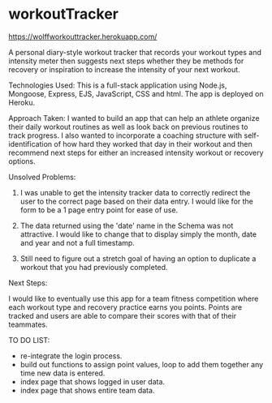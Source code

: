 # workoutTracker
https://wolffworkouttracker.herokuapp.com/


A personal diary-style workout tracker that records your workout types and intensity meter then suggests next steps whether they be methods for recovery or inspiration to increase the intensity of your next workout.

Technologies Used: This is a full-stack application using Node.js, Mongoose, Express, EJS, JavaScript, CSS and html. The app is deployed on Heroku.


Approach Taken: I wanted to build an app that can help an athlete organize their daily workout routines as well as look back on previous routines to track progress. I also wanted to incorporate a coaching structure with self-identification of how hard they worked that day in their workout and then recommend next steps for either an increased intensity workout or recovery options.

Unsolved Problems:
1. I was unable to get the intensity tracker data to correctly redirect the user to the correct page based on their data entry. I would like for the form to be a 1 page entry point for ease of use.

2. The data returned using the 'date' name in the Schema was not attractive. I would like to change that to display simply the month, date and year and not a full timestamp.

3. Still need to figure out a stretch goal of having an option to duplicate a workout that you had previously completed.


Next Steps:

I would like to eventually use this app for a team fitness competition where each workout type and recovery practice earns you points. Points are tracked and users are able to compare their scores with that of their teammates.

TO DO LIST:
  - re-integrate the login process.
  - build out functions to assign point values, loop to add them together any time new data is entered.
  - index page that shows logged in user data.
  - index page that shows entire team data.
